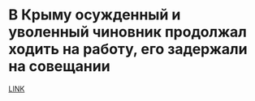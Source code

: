 # В Крыму осужденный и уволенный чиновник продолжал ходить на работу, его задержали на совещании



[LINK](https://varlamov.ru/3930716.html)